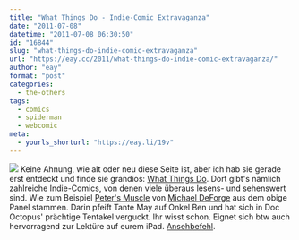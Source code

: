 ```yaml
---
title: "What Things Do - Indie-Comic Extravaganza"
date: "2011-07-08"
datetime: "2011-07-08 06:30:50"
id: "16844"
slug: "what-things-do-indie-comic-extravaganza"
url: "https://eay.cc/2011/what-things-do-indie-comic-extravaganza/"
author: "eay"
format: "post"
categories:
  - the-others
tags:
  - comics
  - spiderman
  - webcomic
meta:
  - yourls_shorturl: "https://eay.li/19v"
---
```


![](https://eay.cc/uploads/2011/petersmuscle.gif) Keine Ahnung, wie alt oder neu diese Seite ist, aber ich hab sie gerade erst entdeckt und finde sie grandios: [What Things Do](http://whatthingsdo.com/). Dort gibt's nämlich zahlreiche Indie-Comics, von denen viele überaus lesens- und sehenswert sind. Wie zum Beispiel [Peter's Muscle](http://whatthingsdo.com/comic/peters-muscle/) von [Michael DeForge](http://whatthingsdo.com/authors/michael-deforge/) aus dem obige Panel stammen. Darin pfeift Tante May auf Onkel Ben und hat sich in Doc Octopus' prächtige Tentakel verguckt. Ihr wisst schon. Eignet sich btw auch hervorragend zur Lektüre auf eurem iPad. [Ansehbefehl](http://whatthingsdo.com/).
